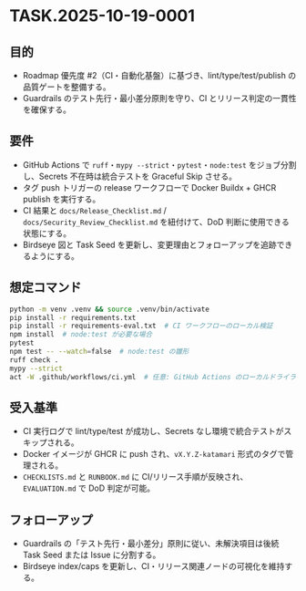 # TASK.2025-10-19-0001

## 目的
- Roadmap 優先度 #2（CI・自動化基盤）に基づき、lint/type/test/publish の品質ゲートを整備する。
- Guardrails のテスト先行・最小差分原則を守り、CI とリリース判定の一貫性を確保する。

## 要件
- GitHub Actions で `ruff`・`mypy --strict`・`pytest`・`node:test` をジョブ分割し、Secrets 不在時は統合テストを Graceful Skip させる。
- タグ push トリガーの release ワークフローで Docker Buildx + GHCR publish を実行する。
- CI 結果と `docs/Release_Checklist.md` / `docs/Security_Review_Checklist.md` を紐付けて、DoD 判断に使用できる状態にする。
- Birdseye 図と Task Seed を更新し、変更理由とフォローアップを追跡できるようにする。

## 想定コマンド
```bash
python -m venv .venv && source .venv/bin/activate
pip install -r requirements.txt
pip install -r requirements-eval.txt  # CI ワークフローのローカル検証
npm install  # node:test が必要な場合
pytest
npm test -- --watch=false  # node:test の雛形
ruff check .
mypy --strict
act -W .github/workflows/ci.yml  # 任意: GitHub Actions のローカルドライラン
```

## 受入基準
- CI 実行ログで lint/type/test が成功し、Secrets なし環境で統合テストがスキップされる。
- Docker イメージが GHCR に push され、`vX.Y.Z-katamari` 形式のタグで管理される。
- `CHECKLISTS.md` と `RUNBOOK.md` に CI/リリース手順が反映され、`EVALUATION.md` で DoD 判定が可能。

## フォローアップ
- Guardrails の「テスト先行・最小差分」原則に従い、未解決項目は後続 Task Seed または Issue に分割する。
- Birdseye index/caps を更新し、CI・リリース関連ノードの可視化を維持する。

